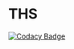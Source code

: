 # THS
[![Codacy Badge](https://api.codacy.com/project/badge/grade/a4b21679fd2f4554951492ab55e465a8)](https://www.codacy.com/app/brumkorn/THS)
